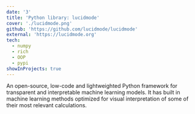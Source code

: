```yaml
---
date: '3'
title: 'Python library: lucidmode'
cover: './lucidmode.png'
github: 'https://github.com/lucidmode/lucidmode'
external: 'https://lucidmode.org'
tech:
  - numpy
  - rich
  - OOP
  - pypi
showInProjects: true
---
```


An open-source, low-code and lightweighted Python framework for transparent and interpretable machine learning models. It has built in machine learning methods optimized for visual interpretation of some of their most relevant calculations.
